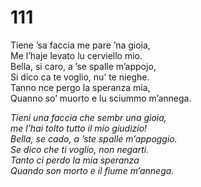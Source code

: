 # 111

Tiene ’sa faccia me pare ’na gioia,  
Me l’haje levato lu cerviello mio.  
Bella, si caro, a ’se spalle m’appojo,  
Si dico ca te voglio, nu’ te nieghe.  
Tanno nce pergo la speranza mia,  
Quanno so’ muorto e lu sciummo m’annega.

*Tieni una faccia che sembr una gioia,  
me l’hai tolto tutto il mio giudizio!  
Bella, se cado, a ’ste spalle m’appoggio.  
Se dico che ti voglio, non negarti.  
Tanto ci perdo la mia speranza  
Quando son morto e il fiume m’annega.*


